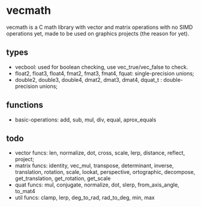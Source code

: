 # vecmath
vecmath is a C math library with vector and matrix operations with no SIMD operations yet, made to be used on graphics projects (the reason for yet).

## types
* vecbool: used for boolean checking, use vec_true/vec_false to check.
* float2, float3, float4, fmat2, fmat3, fmat4, fquat: single-precision unions;
* double2, double3, double4, dmat2, dmat3, dmat4, dquat_t : double-precision unions;
## functions
* basic-operations: add, sub, mul, div, equal, aprox_equals

## todo
* vector funcs: len, normalize, dot, cross, scale, lerp, distance, reflect, project;
* matrix funcs: identity, vec_mul, transpose, determinant, inverse, translation, rotation, scale, lookat, perspective, ortographic, decompose, get_translation, get_rotation, get_scale
* quat funcs: mul, conjugate, normalize, dot, slerp, from_axis_angle, to_mat4
* util funcs: clamp, lerp, deg_to_rad, rad_to_deg, min, max